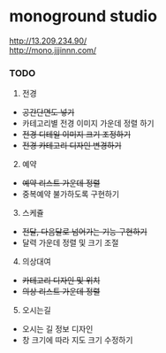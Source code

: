 # monoground studio
http://13.209.234.90/<br>
http://mono.jjjinnn.com/

### TODO
1. 전경
- ~~공간단면도 넣기~~
- 카테고리별 전경 이미지 가운데 정렬 하기
- ~~전경 디테일 이미지 크기 조정하기~~
- ~~전경 카테고리 디자인 변경하기~~

2. 예약
- ~~예약 리스트 가운데 정렬~~
- 중복예약 불가하도록 구현하기

3. 스케쥴
- ~~전달, 다음달로 넘어가는 기능 구현하기~~
- 달력 가운데 정렬 및 크기 조절

4. 의상대여
- ~~카테고리 디자인 및 위치~~
- ~~의상 리스트 가운데 정렬~~

5. 오시는길
- 오시는 길 정보 디자인
- 창 크기에 따라 지도 크기 수정하기
